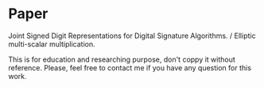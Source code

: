 # Paper
Joint Signed Digit Representations for Digital Signature Algorithms. / Elliptic multi-scalar multiplication.

This is for education and researching purpose, don't coppy it without reference. 
Please, feel free to contact me if you have any question for this work.
